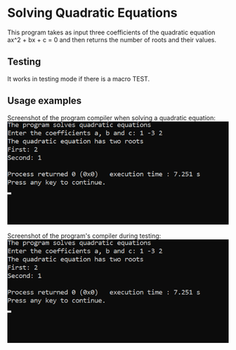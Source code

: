 # Solving Quadratic Equations
This program takes as input three coefficients of the quadratic equation ax^2 + bx + c = 0 and then returns the number of roots and their values.

## Testing
It works in testing mode if there is a macro TEST.

## Usage examples
Screenshot of the program compiler when solving a quadratic equation: ![Image alt](https://github.com/Nastya10/quadratic-equation/blob/screenshots/result_quadratic.png)

Screenshot of the program's compiler during testing: ![Image alt](https://github.com/Nastya10/quadratic-equation/blob/screenshots/result_quadratic.png)
